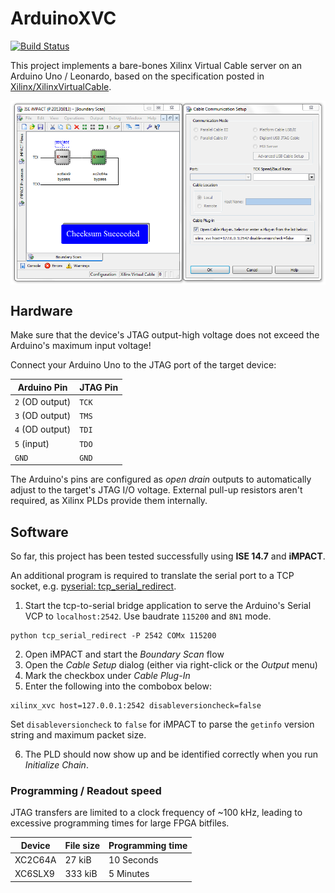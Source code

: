 # ArduinoXVC
[![Build Status](https://travis-ci.org/inselc/ArduinoXVC.svg?branch=master)](https://travis-ci.org/inselc/ArduinoXVC)

This project implements a bare-bones Xilinx Virtual Cable server on an Arduino Uno / Leonardo, based on the specification posted in [Xilinx/XilinxVirtualCable](https://github.com/Xilinx/XilinxVirtualCable).

<img align="center" src="scr.png" />

## Hardware
Make sure that the device's JTAG output-high voltage does not exceed the Arduino's maximum input voltage!

Connect your Arduino Uno to the JTAG port of the target device:

| Arduino Pin     | JTAG Pin |
|-----------------|----------|
| `2` (OD output) | `TCK`    |
| `3` (OD output) | `TMS`    |
| `4` (OD output) | `TDI`    |
| `5` (input)     | `TDO`    |
| `GND`           | `GND`    |

The Arduino's pins are configured as *open drain* outputs to automatically adjust to the target's JTAG I/O voltage. External pull-up resistors aren't required, as Xilinx PLDs provide them internally.

## Software
So far, this project has been tested successfully using **ISE 14.7** and **iMPACT**. 

An additional program is required to translate the serial port to a TCP socket, e.g. [pyserial: tcp_serial_redirect](https://github.com/pyserial/pyserial/blob/master/examples/tcp_serial_redirect.py).

1. Start the tcp-to-serial bridge application to serve the Arduino's Serial VCP to `localhost:2542`. Use baudrate `115200` and `8N1` mode.

```
python tcp_serial_redirect -P 2542 COMx 115200
```

2. Open iMPACT and start the *Boundary Scan* flow
3. Open the *Cable Setup* dialog (either via right-click or the *Output* menu)
4. Mark the checkbox under *Cable Plug-In*
5. Enter the following into the combobox below:

```
xilinx_xvc host=127.0.0.1:2542 disableversioncheck=false
```
Set `disableversioncheck` to `false` for iMPACT to parse the `getinfo` version string and maximum packet size.

6. The PLD should now show up and be identified correctly when you run *Initialize Chain*.

### Programming / Readout speed
JTAG transfers are limited to a clock frequency of ~100 kHz, leading to excessive programming times for large FPGA bitfiles. 

| Device   | File size | Programming time |
|----------|-----------|------------------|
| XC2C64A  | 27 kiB    | 10 Seconds       |
| XC6SLX9  | 333 kiB   | 5 Minutes        |